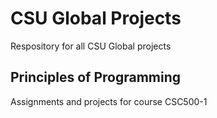 # CSU Global Projects
Respository for all CSU Global projects

## Principles of Programming
Assignments and projects for course CSC500-1

